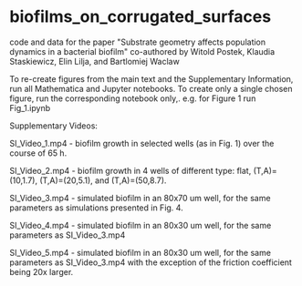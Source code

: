 # biofilms_on_corrugated_surfaces
code and data for the paper "Substrate geometry affects population dynamics in a bacterial biofilm"
co-authored by Witold Postek, Klaudia Staskiewicz, Elin Lilja, and Bartlomiej Waclaw

To re-create figures from the main text and the Supplementary Information, run all Mathematica and Jupyter notebooks. 
To create only a single chosen figure, run the corresponding notebook only,. e.g. for Figure 1 run Fig_1.ipynb

Supplementary Videos:

SI_Video_1.mp4 - biofilm growth in selected wells (as in Fig. 1) over the course of 65 h.

SI_Video_2.mp4 - biofilm growth in 4 wells of different type: flat, (T,A)=(10,1.7), (T,A)=(20,5.1), and (T,A)=(50,8.7).

SI_Video_3.mp4 - simulated biofilm in an 80x70 um well, for the same parameters as simulations presented in Fig. 4.

SI_Video_4.mp4 - simulated biofilm in an 80x30 um well, for the same parameters as SI_Video_3.mp4

SI_Video_5.mp4 - simulated biofilm in an 80x30 um well, for the same parameters as SI_Video_3.mp4 with the exception of the friction coefficient being 20x larger.

